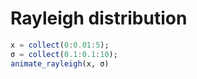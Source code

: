 # Rayleigh distribution

```julia
x = collect(0:0.01:5);
σ = collect(0.1:0.1:10);
animate_rayleigh(x, σ)
```
